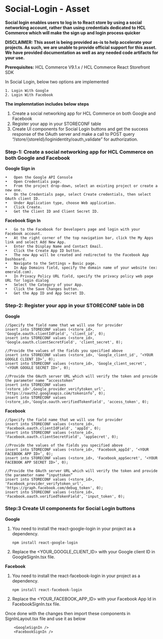 # Social-Login - Asset

**Social login enables users to log in to React store by using a social networking account, rather than using credentials dedicated to HCL Commerce which will make the sign up and login process quicker**

**DISCLAIMER:  This asset is being provided as-is to help accelerate your projects.  As such, we are unable to provide official support for this asset.  We have provided documentation as well as any needed code artifacts for your use.**

**Prerequisites:** HCL Commerce V9.1.x / HCL Commerce React Storefront SDK



In Social Login, below two options are implemented

    1. Login With Google
    2. Login With Facebook
    
**The implemntation includes below steps**
 1.	Create a social networking app for HCL Commerce on both Google and Facebook
 2.	Register your app in your STORECONF table
 3.	Create UI components for Social Login buttons and get the success response of the OAuth server and make a call to POST query “/store/{storeId}/loginidentity/oauth_validate” for authorization.

### Step-1: Create a social networking app for HCL Commerce on both Google and Facebook

**Google Sign in**

    •	Open the Google API Console 
    •	Open Credentials page.
    •	From the project drop-down, select an existing project or create a new one.
    •	On the Credentials page, select Create credentials, then select OAuth client ID.
    •	Under Application type, choose Web application.
    •	Click Create.
    •	Get the Client ID and Client Secret ID.

**Facebook Sign In**

    •	Go to the Facebook for Developers page and login with your Facebook account.
    •	At the right corner of the top navigation bar, click the My Apps link and select Add New App.
    •	Enter the Display Name and Contact Email.
    •	Click the Create App ID button.
    •	The new App will be created and redirected to the Facebook App Dashboard.
    •	Navigate to the Settings » Basic page.
    •	In App Domains field, specify the domain name of your website (ex: emerald.com).
    •	In Privacy Policy URL field, specify the privacy policy web page URL for login dialog 
    •	Select the Category of your App.
    •	Click the Save Changes button.
    •	Get the App ID and App Secret ID.

### Step-2: Register your app in your STORECONF table in DB

**Google**

    //Specify the field name that we will use for provider
    insert into STORECONF values (<store_id>, 'Google.oauth.clientIdField', 'client_id', 0);
    insert into STORECONF values (<store_id>, 'Google.oauth.clientSecretField', 'client_secret', 0);

    //Provide the values of the fields you specified above
    insert into STORECONF values (<store_id>, 'Google_client_id', ‘<YOUR GOOGLE CLIENT ID>’, 0);
    insert into STORECONF values (<store_id>, 'Google_client_secret', '<YOUR GOOGLE SECRET ID>', 0);

    //Provide the OAuth server URL which will verify the token and provide the parameter name “accesstoken”
    insert into STORECONF values (<store_id>',Google_provider_verifytoken_url', ‘https://oauth2.googleapis.com/tokeninfo’, 0);
    insert into STORECONF values (<store_id>,'Google.oauth.verifiedTokenField', 'access_token', 0);


**Facebook**

    //Specify the field name that we will use for provider
    insert into STORECONF values (<store_id>, 'Facebook.oauth.clientIdField', 'appId', 0);
    insert into STORECONF values (<store_id>, 'Facebook.oauth.clientSecretField', 'appSecret', 0);

    //Provide the values of the fields you specified above
    insert into STORECONF values (<store_id>, 'Facebook_appId', ‘<YOUR FACEBOOK APP ID>’, 0);
    insert into STORECONF values (<store_id>, 'Facebook_appSecret', ‘<YOUR FACEBOOK APP SECRET ID>’, 0);

    //Provide the OAuth server URL which will verify the token and provide the parameter name “inputtoken”
    insert into STORECONF values (<store_id>, 'Facebook_provider_verifytoken_url', 'https://graph.facebook.com/debug_token', 0);
    insert into STORECONF values (<store_id>, 'Facebook.oauth.verifiedTokenField', 'input_token', 0);


### Step:3 Create UI components for Social Login buttons

**Google**
 
1. You need to install the react-google-login in your project as a dependency.

   `npm install react-google-login`
 
2.  Replace the <YOUR_GOOGLE_CLIENT_ID> with your Google client ID in GoogleSignIn.tsx file.

**Facebook**

1. You need to install the react-facebook-login in your project as a dependency.

   `npm install react-facebook-login`
 
2.  Replace the <YOUR_FACEBOOK_APP_ID> with your Facebook App Id in FacebookSignIn.tsx  file.


Once done with the changes then import these components in SignInLayout.tsx file and use it as below

        <GoogleSignIn />
        <FacebookSignIn />
 
 
 
 
